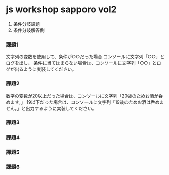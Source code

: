 # js workshop sapporo vol2

1. 条件分岐課題
2. 条件分岐解答例

### 課題1
文字列の変数を使用して、条件が○○だった場合 コンソールに文字列「○○」とログを出し、
条件に当てはまらない場合は、コンソールに文字列「○○」とログが出るように実装してください。

### 課題2
数字の変数が20以上だった場合は、コンソールに文字列「20歳のためお酒が呑めます。」
19以下だった場合は、コンソールに文字列「19歳のためお酒は呑めません。」と出力するように実装してください。

### 課題3


### 課題4


### 課題5


### 課題6
